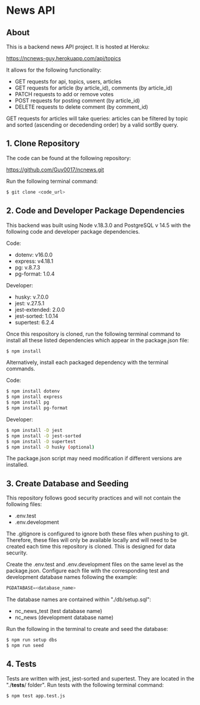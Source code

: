 # News API

## About

This is a backend news API project. It is hosted at Heroku:

https://ncnews-guy.herokuapp.com/api/topics

It allows for the following functionality:

- GET requests for api, topics, users, articles
- GET requests for article (by article_id), comments (by article_id)
- PATCH requests to add or remove votes
- POST requests for posting comment (by article_id)
- DELETE requests to delete comment (by comment_id)

GET requests for articles will take queries: articles can be filtered by topic and sorted (ascending or decedending order) by a valid sortBy query.

## 1. Clone Repository

The code can be found at the following repository:

https://github.com/Guy0017/ncnews.git

Run the following terminal command:

```bash
$ git clone <code_url>
```

## 2. Code and Developer Package Dependencies

This backend was built using Node v.18.3.0 and PostgreSQL v 14.5 with the following code and developer package dependencies.

Code:

- dotenv: v16.0.0
- express: v4.18.1
- pg: v.8.7.3
- pg-format: 1.0.4

Developer:

- husky: v.7.0.0
- jest: v.27.5.1
- jest-extended: 2.0.0
- jest-sorted: 1.0.14
- supertest: 6.2.4

Once this respository is cloned, run the following terminal command to install all these listed dependencies which appear in the package.json file:

```bash
$ npm install
```

Alternatively, install each packaged dependency with the terminal commands.

Code:

```bash
$ npm install dotenv
$ npm install express
$ npm install pg
$ npm install pg-format
```

Developer:

```bash
$ npm install -D jest
$ npm install -D jest-sorted
$ npm install -D supertest
$ npm install -D husky (optional)
```

The package.json script may need modification if different versions are installed.

## 3. Create Database and Seeding

This repository follows good security practices and will not contain the following files:

- .env.test
- .env.development

The .gitignore is configured to ignore both these files when pushing to git. Therefore, these files will only be available locally and will need to be created each time this repository is cloned. This is designed for data security.

Create the .env.test and .env.development files on the same level as the package.json. Configure each file with the corresponding test and development database names following the example:

```js
PGDATABASE=<database_name>
```

The database names are contained within "./db/setup.sql":

- nc_news_test (test database name)
- nc_news (development database name)

Run the following in the terminal to create and seed the database:

```bash
$ npm run setup dbs
$ npm run seed
```

## 4. Tests

Tests are written with jest, jest-sorted and supertest. They are located in the "./**tests**/ folder". Run tests with the following terminal command:

```bash
$ npm test app.test.js
```
